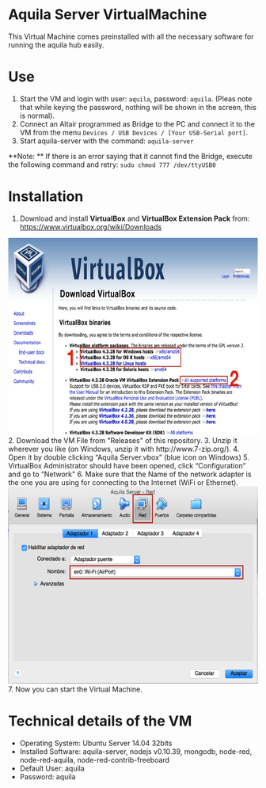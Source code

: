 # Aquila Server VirtualMachine

This Virtual Machine comes preinstalled with all the necessary software for running the aquila hub easily.

# Use

1. Start the VM and login with user: ``aquila``, password: ``aquila``. (Pleas note that while keying the password, nothing will be shown in the screen, this is normal).
2. Connect an Altair programmed as Bridge to the PC and connect it to the VM from the menu ``Devices / USB Devices / [Your USB-Serial port]``.
3. Start aquila-server with the command: ``aquila-server``

**Note: ** If there is an error saying that it cannot find the Bridge, execute the following command and retry:
``sudo chmod 777 /dev/ttyUSB0``

# Installation

1. Download and install **VirtualBox** and **VirtualBox Extension Pack** from: https://www.virtualbox.org/wiki/Downloads
<img src="VBoxDownload.png" width="690" height="398">
2. Download the VM File from "Releases" of this repository.
3. Unzip it wherever you like (on Windows, unzip it with http://www.7-zip.org/).
4. Open it by double clicking “Aquila Server.vbox” (blue icon on Windows)
5. VirtualBox Administrator should have been opened, click “Configuration” and go to “Network"
6. Make sure that the Name of the network adapter is the one you are using for connecting to the Internet (WiFi or Ethernet).
<img src="VBoxConfigure.png" width="690" height="398">
7. Now you can start the Virtual Machine.

# Technical details of the VM

- Operating System: Ubuntu Server 14.04 32bits
- Installed Software: aquila-server, nodejs v0.10.39, mongodb, node-red, node-red-aquila, node-red-contrib-freeboard
- Default User: aquila
- Password: aquila

